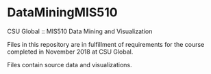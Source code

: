 # DataMiningMIS510
CSU Global :: MIS510 Data Mining and Visualization

Files in this repository are in fulfillment of requirements for the course completed in November 2018 at CSU Global.

Files contain source data and visualizations.
